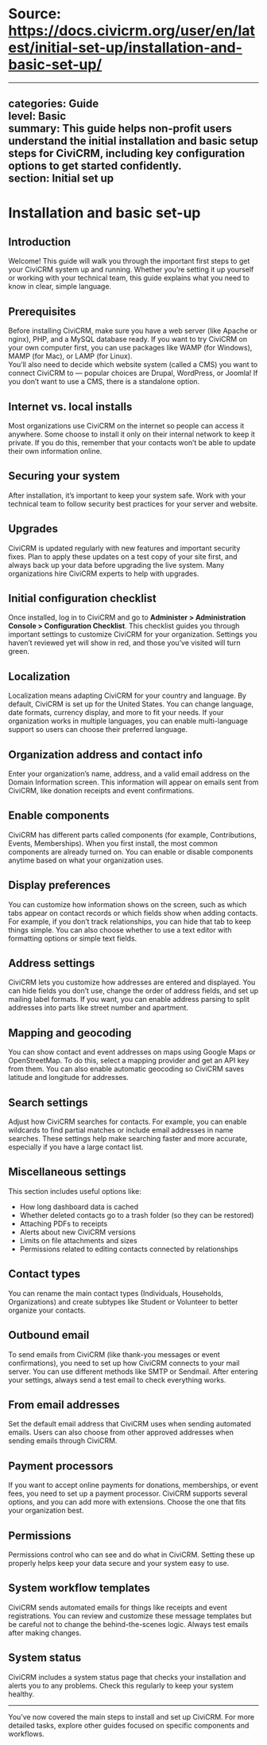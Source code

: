 # Source: https://docs.civicrm.org/user/en/latest/initial-set-up/installation-and-basic-set-up/

---
categories: Guide  
level: Basic  
summary: This guide helps non-profit users understand the initial installation and basic setup steps for CiviCRM, including key configuration options to get started confidently.  
section: Initial set up  
---

# Installation and basic set-up

## Introduction  
Welcome! This guide will walk you through the important first steps to get your CiviCRM system up and running. Whether you’re setting it up yourself or working with your technical team, this guide explains what you need to know in clear, simple language.  

## Prerequisites  
Before installing CiviCRM, make sure you have a web server (like Apache or nginx), PHP, and a MySQL database ready. If you want to try CiviCRM on your own computer first, you can use packages like WAMP (for Windows), MAMP (for Mac), or LAMP (for Linux).  
You’ll also need to decide which website system (called a CMS) you want to connect CiviCRM to — popular choices are Drupal, WordPress, or Joomla! If you don’t want to use a CMS, there is a standalone option.  

## Internet vs. local installs  
Most organizations use CiviCRM on the internet so people can access it anywhere. Some choose to install it only on their internal network to keep it private. If you do this, remember that your contacts won’t be able to update their own information online.  

## Securing your system  
After installation, it’s important to keep your system safe. Work with your technical team to follow security best practices for your server and website.  

## Upgrades  
CiviCRM is updated regularly with new features and important security fixes. Plan to apply these updates on a test copy of your site first, and always back up your data before upgrading the live system. Many organizations hire CiviCRM experts to help with upgrades.  

## Initial configuration checklist  
Once installed, log in to CiviCRM and go to **Administer > Administration Console > Configuration Checklist**. This checklist guides you through important settings to customize CiviCRM for your organization. Settings you haven’t reviewed yet will show in red, and those you’ve visited will turn green.  

## Localization  
Localization means adapting CiviCRM for your country and language. By default, CiviCRM is set up for the United States. You can change language, date formats, currency display, and more to fit your needs. If your organization works in multiple languages, you can enable multi-language support so users can choose their preferred language.  

## Organization address and contact info  
Enter your organization’s name, address, and a valid email address on the Domain Information screen. This information will appear on emails sent from CiviCRM, like donation receipts and event confirmations.  

## Enable components  
CiviCRM has different parts called components (for example, Contributions, Events, Memberships). When you first install, the most common components are already turned on. You can enable or disable components anytime based on what your organization uses.  

## Display preferences  
You can customize how information shows on the screen, such as which tabs appear on contact records or which fields show when adding contacts. For example, if you don’t track relationships, you can hide that tab to keep things simple. You can also choose whether to use a text editor with formatting options or simple text fields.  

## Address settings  
CiviCRM lets you customize how addresses are entered and displayed. You can hide fields you don’t use, change the order of address fields, and set up mailing label formats. If you want, you can enable address parsing to split addresses into parts like street number and apartment.  

## Mapping and geocoding  
You can show contact and event addresses on maps using Google Maps or OpenStreetMap. To do this, select a mapping provider and get an API key from them. You can also enable automatic geocoding so CiviCRM saves latitude and longitude for addresses.  

## Search settings  
Adjust how CiviCRM searches for contacts. For example, you can enable wildcards to find partial matches or include email addresses in name searches. These settings help make searching faster and more accurate, especially if you have a large contact list.  

## Miscellaneous settings  
This section includes useful options like:  
- How long dashboard data is cached  
- Whether deleted contacts go to a trash folder (so they can be restored)  
- Attaching PDFs to receipts  
- Alerts about new CiviCRM versions  
- Limits on file attachments and sizes  
- Permissions related to editing contacts connected by relationships  

## Contact types  
You can rename the main contact types (Individuals, Households, Organizations) and create subtypes like Student or Volunteer to better organize your contacts.  

## Outbound email  
To send emails from CiviCRM (like thank-you messages or event confirmations), you need to set up how CiviCRM connects to your mail server. You can use different methods like SMTP or Sendmail. After entering your settings, always send a test email to check everything works.  

## From email addresses  
Set the default email address that CiviCRM uses when sending automated emails. Users can also choose from other approved addresses when sending emails through CiviCRM.  

## Payment processors  
If you want to accept online payments for donations, memberships, or event fees, you need to set up a payment processor. CiviCRM supports several options, and you can add more with extensions. Choose the one that fits your organization best.  

## Permissions  
Permissions control who can see and do what in CiviCRM. Setting these up properly helps keep your data secure and your system easy to use.  

## System workflow templates  
CiviCRM sends automated emails for things like receipts and event registrations. You can review and customize these message templates but be careful not to change the behind-the-scenes logic. Always test emails after making changes.  

## System status  
CiviCRM includes a system status page that checks your installation and alerts you to any problems. Check this regularly to keep your system healthy.  

---

You’ve now covered the main steps to install and set up CiviCRM. For more detailed tasks, explore other guides focused on specific components and workflows.